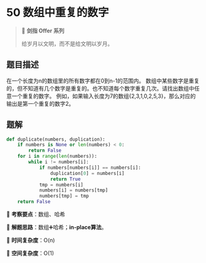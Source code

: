 # 50 数组中重复的数字

> 🌟 **剑指 Offer 系列**
>
> 给岁月以文明，而不是给文明以岁月。

## 题目描述

在一个长度为n的数组里的所有数字都在0到n-1的范围内。 数组中某些数字是重复的，但不知道有几个数字是重复的。也不知道每个数字重复几次。请找出数组中任意一个重复的数字。 例如，如果输入长度为7的数组{2,3,1,0,2,5,3}，那么对应的输出是第一个重复的数字2。

## 题解

```python
def duplicate(numbers, duplication):
    if numbers is None or len(numbers) < 0:
        return False
    for i in range(len(numbers)):
        while i != numbers[i]:
            if numbers[numbers[i]] == numbers[i]:
                duplication[0] = numbers[i]
                return True
            tmp = numbers[i]
            numbers[i] = numbers[tmp]
            numbers[tmp] = tmp
    return False
```

🍥 **考察要点**：数组、哈希

🍬 **解题思路**：数组➕哈希；**in-place算法**。

🍉 **时间复杂度**：O(n)

🍭 **空间复杂度**：O(1)
